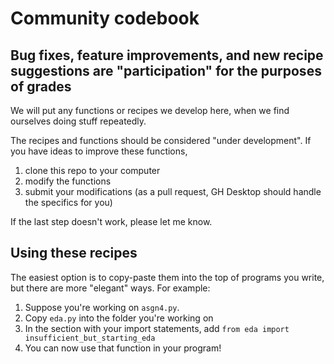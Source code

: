 # Community codebook

## Bug fixes, feature improvements, and new recipe suggestions are "participation" for the purposes of grades 

We will put any functions or recipes we develop here, when we find ourselves doing stuff repeatedly.

The recipes and functions should be considered "under development". If you have ideas to improve these functions, 
1. clone this repo to your computer
2. modify the functions
3. submit your modifications (as a pull request, GH Desktop should handle the specifics for you)

If the last step doesn't work, please let me know. 

## Using these recipes

The easiest option is to copy-paste them into the top of programs you write, but there are more "elegant" ways. For example:
1. Suppose you're working on `asgn4.py`. 
2. Copy `eda.py` into the folder you're working on
3. In the section with your import statements, add `from eda import insufficient_but_starting_eda`
4. You can now use that function in your program!

